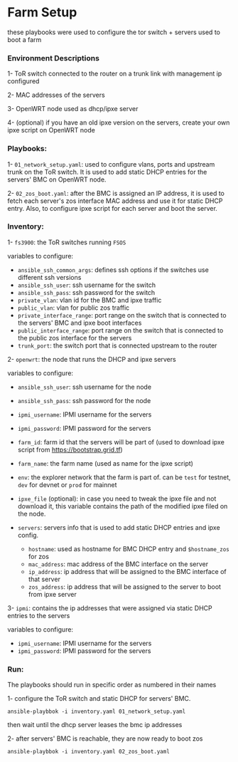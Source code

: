 # Farm Setup

these playbooks were used to configure the tor switch + servers used to boot a farm


### Environment Descriptions

1- ToR switch connected to the router on a trunk link with management ip configured

2- MAC addresses of the servers

3- OpenWRT node used as dhcp/ipxe server

4- (optional) if you have an old ipxe version on the servers, create your own ipxe script on OpenWRT node


### Playbooks:
1- `01_network_setup.yaml`: used to configure vlans, ports and upstream trunk on the ToR switch. It is used to add static DHCP entries for the servers' BMC on OpenWRT node.


2- `02_zos_boot.yaml`: after the BMC is assigned an IP address, it is used to fetch each server's zos interface MAC address and use it for static DHCP entry. Also, to configure ipxe script for each server and boot the server.


### Inventory:
1- `fs3900`: the ToR switches running `FSOS`

variables to configure:
- `ansible_ssh_common_args`: defines ssh options if the switches use different ssh versions
- `ansible_ssh_user`: ssh username for the switch
- `ansible_ssh_pass`: ssh password for the switch
- `private_vlan`: vlan id for the BMC and ipxe traffic
- `public_vlan`: vlan for public zos traffic
- `private_interface_range`: port range on the switch that is connected to the servers' BMC and ipxe boot interfaces
- `public_interface_range`: port range on the switch that is connected to the public zos interface for the servers
- `trunk_port`: the switch port that is connected upstream to the router


2- `openwrt`: the node that runs the DHCP and ipxe servers

variables to configure:
- `ansible_ssh_user`: ssh username for the node
- `ansible_ssh_pass`: ssh password for the node
- `ipmi_username`: IPMI username for the servers
- `ipmi_password`: IPMI password for the servers
- `farm_id`: farm id that the servers will be part of (used to download ipxe script from https://bootstrap.grid.tf)
- `farm_name`: the farm name (used as name for the ipxe script)
- `env`: the explorer network that the farm is part of. can be `test` for testnet, `dev` for devnet or `prod` for mainnet
- `ipxe_file` (optional): in case you need to tweak the ipxe file and not download it, this variable contains the path of the modified ipxe filed on the node.
- `servers`: servers info that is used to add static DHCP entries and ipxe config.

    * `hostname`: used as hostname for BMC DHCP entry and `$hostname_zos` for zos
    * `mac_address`: mac address of the BMC interface on the server
    * `ip_address`: ip address that will be assigned to the BMC interface of that server
    * `zos_address`: ip address that will be assigned to the server to boot from ipxe server


3- `ipmi`: contains the ip addresses that were assigned via static DHCP entries to the servers

variables to configure:
- `ipmi_username`: IPMI username for the servers
- `ipmi_password`: IPMI password for the servers


### Run:

The playbooks should run in specific order as numbered in their names

1- configure the ToR switch and static DHCP for servers' BMC.
```
ansible-playbbok -i inventory.yaml 01_network_setup.yaml
```

then wait until the dhcp server leases the bmc ip addresses

2- after servers' BMC is reachable, they are now ready to boot zos
```
ansible-playbbok -i inventory.yaml 02_zos_boot.yaml
```
